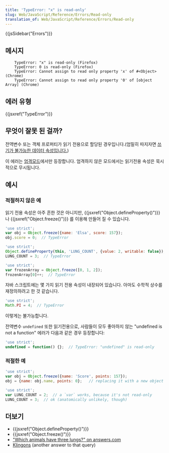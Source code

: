```yaml
---
title: 'TypeError: "x" is read-only'
slug: Web/JavaScript/Reference/Errors/Read-only
translation_of: Web/JavaScript/Reference/Errors/Read-only
---
```


{{jsSidebar("Errors")}}

## 메시지

```
    TypeError: "x" is read-only (Firefox)
    TypeError: 0 is read-only (Firefox)
    TypeError: Cannot assign to read only property 'x' of #<Object> (Chrome)
    TypeError: Cannot assign to read only property '0' of [object Array] (Chrome)
```

## 에러 유형

{{jsxref("TypeError")}}

## 무엇이 잘못 된 걸까?

전역변수 또는 객체 프로퍼티가 읽기 전용으로 할당된 경우입니다.(엄밀히 따지자면 [쓰기가 불가능한 데이터 속성입니다.](/en-US/docs/Web/JavaScript/Reference/Global_Objects/Object/defineProperty#Writable_attribute))

이 에러는 [엄격모드](/en-US/docs/Web/JavaScript/Reference/Strict_mode)에서만 등장합니다. 엄격하지 않은 모드에서는 읽기전용 속성은 묵시적으로 무시됩니다.

## 예시

### 적절하지 않은 예

읽기 전용 속성은 아주 흔한 것은 아니지만, {{jsxref("Object.defineProperty()")}} 나 {{jsxref("Object.freeze()")}} 를 이용해 만들어 질 수 있습니다.

```js example-bad
'use strict';
var obj = Object.freeze({name: 'Elsa', score: 157});
obj.score = 0;  // TypeError

'use strict';
Object.defineProperty(this, 'LUNG_COUNT', {value: 2, writable: false});
LUNG_COUNT = 3;  // TypeError

'use strict';
var frozenArray = Object.freeze([0, 1, 2]);
frozenArray[0]++;  // TypeError
```

자바 스크립트에는 몇 가지 읽기 전용 속성이 내장되어 있습니다. 아마도 수학적 상수를 재정의하려고 한 것 같습니다.

```js example-bad
'use strict';
Math.PI = 4;  // TypeError
```

이렇게는 불가능합니다.

전역변수 `undefined` 또한 읽기전용으로, 사람들이 모두 좋아하지 않는 "undefined is not a function" 에러가 다음과 같은 경우 등장합니다:

```js example-bad
'use strict';
undefined = function() {};  // TypeError: "undefined" is read-only
```

### 적절한 예

```js example-good
'use strict';
var obj = Object.freeze({name: 'Score', points: 157});
obj = {name: obj.name, points: 0};   // replacing it with a new object works

'use strict';
var LUNG_COUNT = 2;  // a `var` works, because it's not read-only
LUNG_COUNT = 3;  // ok (anatomically unlikely, though)
```

## 더보기

- {{jsxref("Object.defineProperty()")}}
- {{jsxref("Object.freeze()")}}
- ["Which animals have three lungs?" on answers.com](https://www.answers.com/Q/Which_animals_have_three_lungs)
- [Klingons](https://aliens.wikia.com/wiki/Klingon) (another answer to that query)
